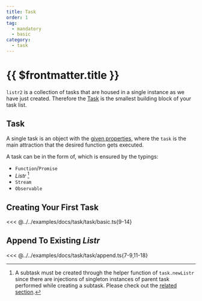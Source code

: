 ```yaml
---
title: Task
order: 1
tag:
  - mandatory
  - basic
category:
  - task
---
```


# {{ $frontmatter.title }}

`listr2` is a collection of tasks that are housed in a single instance as we have just created. Therefore the [Task](/api/listr2/interfaces/ListrTask.html) is the smallest building block of your task list.

<!-- more -->

## Task

A single task is an object with the [given properties](/api/listr2/interfaces/ListrTask.html#properties), where the `task` is the main attraction that the desired function gets executed.

A task can be in the form of, which is ensured by the typings:

- `Function`/`Promise`
- _Listr_ [^subtasks]
- `Stream`
- `Observable`

[^subtasks]: A subtask must be created through the helper function of `task.newListr` since there are injections of singleton instances of parent task performed while creating a subtask. Please check out the [related section](/task/subtasks.html).

## Creating Your First Task

<<< @../../examples/docs/task/task/basic.ts{9-14}

## Append To Existing _Listr_

<<< @../../examples/docs/task/task/append.ts{7-9,11-18}
